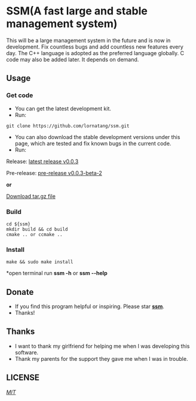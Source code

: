 # SSM(A fast large and stable management system)

  This will be a large management system in the future and is now in development. 
  Fix countless bugs and add countless new features every day. 
  The C++ language is adopted as the preferred language globally. 
  C code may also be added later. It depends on demand.

## Usage

### Get code
- You can get the latest development kit. 
- Run:
```text
git clone https://github.com/lornatang/ssm.git
```

- You can also download the stable development versions under this page, which are tested and fix known bugs in the current code.
- Run:

Release:
[latest release v0.0.3](https://github.com/Lornatang/ssm/releases/tag/v0.0.3)

Pre-release:
[pre-release v0.0.3-beta-2](https://github.com/Lornatang/ssm/releases/tag/v0.0.3-beta.2)

**or**

[Download tar.gz file](https://github.com/Lornatang/ssm/archive/v0.0.3.tar.gz)

### Build
```text
cd ${ssm}
mkdir build && cd build
cmake .. or ccmake ..
```

### Install
```text
make && sudo make install
```
*open terminal run **ssm -h** or **ssm --help**
## Donate

- If you find this program helpful or inspiring. Please star **[ssm](https://github.com/Lornatang/ssm)**.
- Thanks!

## Thanks

- I want to thank my girlfriend for helping me when I was developing this software.
- Thank my parents for the support they gave me when I was in trouble.

## LICENSE

*[MIT](https://github.com/Lornatang/ssm/blob/master/LICENSE)*

